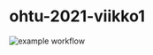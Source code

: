 # ohtu-2021-viikko1

![example workflow](https://github.com/Vesulius/ohtu-2021-viikko1/workflows/CI/badge.svg)